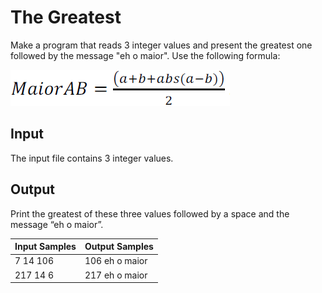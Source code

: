 # The Greatest
Make a program that reads 3 integer values and present the greatest one followed by the message "eh o maior". Use the following formula:

![Formula MaiorAB](../../../gallery/images/problems/UOJ_1013.png)

## Input
The input file contains 3 integer values.

## Output
Print the greatest of these three values followed by a space and the message “eh o maior”.

| Input Samples | Output Samples |
|---------------|----------------|
| 7 14 106      | 106 eh o maior | 
| 217 14 6      | 217 eh o maior |